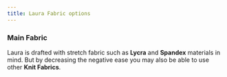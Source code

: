 ```yaml
---
title: Laura Fabric options
---
```


### Main Fabric

Laura is drafted with stretch fabric such as **Lycra** and **Spandex** materials in mind. But by decreasing the negative ease you may also be able to use other **Knit Fabrics**.
